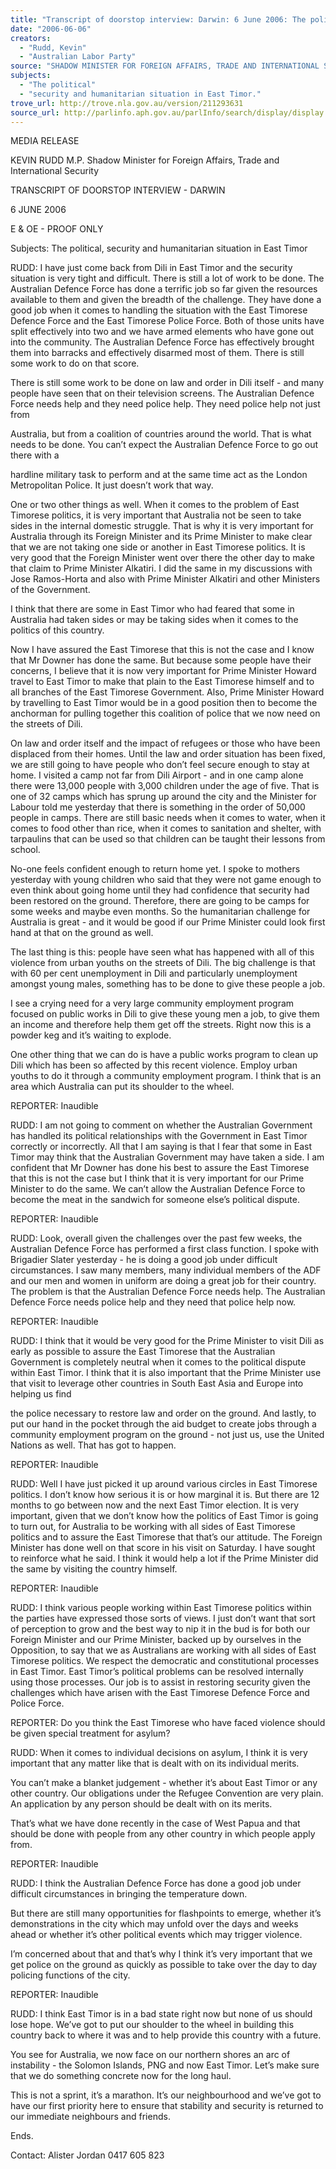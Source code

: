 ```yaml
---
title: "Transcript of doorstop interview: Darwin: 6 June 2006: The political, security and humanitarian situation in East Timor."
date: "2006-06-06"
creators:
  - "Rudd, Kevin"
  - "Australian Labor Party"
source: "SHADOW MINISTER FOR FOREIGN AFFAIRS, TRADE AND INTERNATIONAL SECURITY"
subjects:
  - "The political"
  - "security and humanitarian situation in East Timor."
trove_url: http://trove.nla.gov.au/version/211293631
source_url: http://parlinfo.aph.gov.au/parlInfo/search/display/display.w3p;query=Id%3A%22media/pressrel/4VVJ6%22
---
```


 

 

 

 

 

 

 

 

 MEDIA RELEASE 

 KEVIN RUDD M.P.   Shadow Minister for Foreign Affairs, Trade and  International Security   

 

 TRANSCRIPT OF DOORSTOP INTERVIEW - DARWIN   

 6 JUNE 2006   

 E & OE - PROOF ONLY   

 Subjects:   The political, security and humanitarian situation in East Timor   

 

 RUDD:    I have just come back from Dili in East Timor and the  security situation is very tight and difficult. There is still a lot of work to be done.  The Australian Defence Force has done a terrific job so far given the resources  available to them and given the breadth of the challenge. They have done a good  job when it comes to handling the situation with the East Timorese Defence Force  and the East Timorese Police Force. Both of those units have split effectively into  two and we have armed elements who have gone out into the community. The  Australian Defence Force has effectively brought them into barracks and  effectively disarmed most of them. There is still some work to do on that score.   

 There is still some work to be done on law and order in Dili itself - and many  people have seen that on their television screens. The Australian Defence Force  needs help and they need police help. They need police help not just from 

 Australia, but from a coalition of countries around the world. That is what needs  to be done. You can’t expect the Australian Defence Force to go out there with a 

 hardline military task to perform and at the same time act as the London  Metropolitan Police. It just doesn’t work that way.   

 One or two other things as well. When it comes to the problem of East Timorese  politics, it is very important that Australia not be seen to take sides in the internal  domestic struggle. That is why it is very important for Australia through its  Foreign Minister and its Prime Minister to make clear that we are not taking one  side or another in East Timorese politics. It is very good that the Foreign Minister  went over there the other day to make that claim to Prime Minister Alkatiri. I did  the same in my discussions with Jose Ramos-Horta and also with Prime Minister  Alkatiri and other Ministers of the Government. 

 

 I think that there are some in East Timor who had feared that some in Australia  had taken sides or may be taking sides when it comes to the politics of this  country.   

 Now I have assured the East Timorese that this is not the case and I know that  Mr Downer has done the same. But because some people have their concerns, I  believe that it is now very important for Prime Minister Howard travel to East  Timor to make that plain to the East Timorese himself and to all branches of the  East Timorese Government. Also, Prime Minister Howard by travelling to East  Timor would be in a good position then to become the anchorman for pulling  together this coalition of police that we now need on the streets of Dili.    

 On law and order itself and the impact of refugees or those who have been  displaced from their homes. Until the law and order situation has been fixed, we  are still going to have people who don’t feel secure enough to stay at home. I  visited a camp not far from Dili Airport - and in one camp alone there were  13,000 people with 3,000 children under the age of five. That is one of 32 camps  which has sprung up around the city and the Minister for Labour told me  yesterday that there is something in the order of 50,000 people in camps.  There  are still basic needs when it comes to water, when it comes to food other than  rice, when it comes to sanitation and shelter, with tarpaulins that can be used so  that children can be taught their lessons from school.    

 No-one feels confident enough to return home yet. I spoke to mothers yesterday  with young children who said that they were not game enough to even think  about going home until they had confidence that security had been restored on  the ground.  Therefore, there are going to be camps for some weeks and maybe  even months. So the humanitarian challenge for Australia is great - and it would  be good if our Prime Minister could look first hand at that on the ground as well.   

 The last thing is this: people have seen what has happened with all of this  violence from urban youths on the streets of Dili. The big challenge is that with  60 per cent unemployment in Dili and particularly unemployment amongst  young males, something has to be done to give these people a job. 

 

 I see a crying need for a very large community employment program focused on  public works in Dili to give these young men a job, to give them an income and  therefore help them get off the streets. Right now this is a powder keg and it’s  waiting to explode.   

 One other thing that we can do is have a public works program to clean up Dili  which has been so affected by this recent violence. Employ urban youths to do it  through a community employment program. I think that is an area which  Australia can put its shoulder to the wheel.   

 REPORTER:  Inaudible   

 RUDD:   I am not going to comment on whether the Australian  Government has handled its political relationships with the Government in East  Timor correctly or incorrectly. All that I am saying is that I fear that some in East  Timor may think that the Australian Government may have taken a side. I am  confident that Mr Downer has done his best to assure the East Timorese that this  is not the case but I think that it is very important for our Prime Minister to do  the same. We can’t allow the Australian Defence Force to become the meat in the  sandwich for someone else’s political dispute.   

 REPORTER:  Inaudible   

 RUDD:  Look, overall given the challenges over the past few weeks,  the Australian Defence Force has performed a first class function. I spoke with  Brigadier Slater yesterday - he is doing a good job under difficult circumstances.  I saw many members, many individual members of the ADF and our men and  women in uniform are doing a great job for their country. The problem is that the  Australian Defence Force needs help. The Australian Defence Force needs police  help and they need that police help now.   

 REPORTER:  Inaudible   

 RUDD:   I think that it would be very good for the Prime Minister to  visit Dili as early as possible to assure the East Timorese that the Australian  Government is completely neutral when it comes to the political dispute within  East Timor. I think that it is also important that the Prime Minister use that visit  to leverage other countries in South East Asia and Europe into helping us find 

 the police necessary to restore law and order on the ground. And lastly, to put  our hand in the pocket through the aid budget to create jobs through a  community employment program on the ground - not just us, use the United  Nations as well. That has got to happen.    

 REPORTER:  Inaudible   

 RUDD:   Well I have just picked it up around various circles in East  Timorese politics. I don’t know how serious it is or how marginal it is.  But there  are 12 months to go between now and the next East Timor election. It is very  important, given that we don’t know how the politics of East Timor is going to  turn out, for Australia to be working with all sides of East Timorese politics and  to assure the East Timorese that that’s our attitude. The Foreign Minister has  done well on that score in his visit on Saturday. I have sought to reinforce what  he said. I think it would help a lot if the Prime Minister did the same by visiting  the country himself.   

 REPORTER:  Inaudible   

 RUDD:   I think various people working within East Timorese politics  within the parties have expressed those sorts of views.  I just don’t want that sort  of perception to grow and the best way to nip it in the bud is for both our  Foreign Minister and our Prime Minister, backed up by ourselves in the  Opposition, to say that we as Australians are working with all sides of East  Timorese politics. We respect the democratic and constitutional processes in East  Timor. East Timor’s political problems can be resolved internally using those  processes. Our job is to assist in restoring security given the challenges which  have arisen with the East Timorese Defence Force and Police Force.   

 REPORTER:  Do you think the East Timorese who have faced violence  should be given special treatment for asylum?   

 RUDD:  When it comes to individual decisions on asylum, I think it  is very important that any matter like that is dealt with on its individual merits.    

 You can’t make a blanket judgement - whether it’s about East Timor or any other  country. Our obligations under the Refugee Convention are very plain. An  application by any person should be dealt with on its merits.    

 That’s what we have done recently in the case of West Papua and that should be  done with people from any other country in which people apply from.   

 REPORTER:  Inaudible 

 

 RUDD:  I think the Australian Defence Force has done a good job  under difficult circumstances in bringing the temperature down.    

 But there are still many opportunities for flashpoints to emerge, whether it’s  demonstrations in the city which may unfold over the days and weeks ahead or  whether it’s other political events which may trigger violence.    

 I’m concerned about that and that’s why I think it’s very important that we get  police on the ground as quickly as possible to take over the day to day policing  functions of the city.    

 REPORTER:  Inaudible   

 RUDD:   I think East Timor is in a bad state right now but none of us  should lose hope. We’ve got to put our shoulder to the wheel in building this  country back to where it was and to help provide this country with a future.    

 You see for Australia, we now face on our northern shores an arc of instability -  the Solomon Islands, PNG and now East Timor. Let’s make sure that we do  something concrete now for the long haul.  

 

 This is not a sprint, it’s a marathon. It’s our neighbourhood and we’ve got to  have our first priority here to ensure that stability and security is returned to our  immediate neighbours and friends.    

 

 

 Ends.   

 Contact:  Alister Jordan 0417 605 823   

 

 

 

